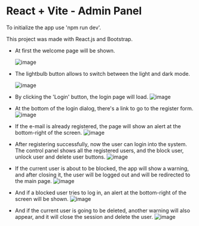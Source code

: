 # React + Vite - Admin Panel

To initialize the app use 'npm run dev'.

This project was made with React.js and Bootstrap.

* At first the welcome page will be shown.

  ![image](https://github.com/user-attachments/assets/44cbbe2b-3609-4c20-a9a1-a2f2cf1ea277)

* The lightbulb button allows to switch between the light and dark mode.

  ![image](https://github.com/user-attachments/assets/ecb0b5fd-4990-42ac-bd05-6a0e7ed4fe11)

* By clicking the 'Login' button, the login page will load.
  ![image](https://github.com/user-attachments/assets/c1f270ed-b08d-4672-bb6d-3e1c8eb406aa)

* At the bottom of the login dialog, there's a link to go to the register form.
  ![image](https://github.com/user-attachments/assets/6fc153e5-a549-4a38-a9da-ab382f33616e)

* If the e-mail is already registered, the page will show an alert at the bottom-right of the screen.
  ![image](https://github.com/user-attachments/assets/90f6fb25-afef-4371-b009-acee2db972ed)

* After registering successfully, now the user can login into the system. The control panel shows all the registered users, and the block user, unlock user and delete user buttons.
  ![image](https://github.com/user-attachments/assets/48888fa1-887a-482a-8602-b94c04567905)

* If the current user is about to be blocked, the app will show a warning, and after closing it, the user will be logged out and will be redirected to the main page.
  ![image](https://github.com/user-attachments/assets/76aec278-2dfc-48b2-97f9-f8f2e22b5aa3)

* And if a blocked user tries to log in, an alert at the bottom-right of the screen will be shown.
  ![image](https://github.com/user-attachments/assets/25928a7e-f082-485d-b1ae-65b7af26b083)

* And if the current user is going to be deleted, another warning will also appear, and it will close the session and delete the user.
  ![image](https://github.com/user-attachments/assets/bd355106-47c5-41ba-8a41-e2710fe406ec)

  

